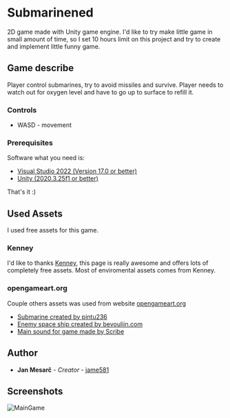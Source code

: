 # Submarinened
2D game made with Unity game engine. I'd like to try make little game in small amount of time, so I set 10 hours limit on this project and try to create and implement little funny game.

## Game describe

Player control submarines, try to avoid missiles and survive. Player needs to watch out for oxygen level and have to go up to surface to refill it.

### Controls

* WASD - movement

### Prerequisites

Software what you need is:

* [Visual Studio 2022 (Version 17.0 or better)](https://visualstudio.microsoft.com/)
* [Unity (2020.3.25f1 or better)](https://unity.com/download)

That's it :)

## Used Assets

I used free assets for this game.

### Kenney
I'd like to thanks [Kenney](https://kenney.nl/), this page is really awesome and offers lots of completely free assets. Most of enviromental assets comes from Kenney.

### opengameart.org

Couple others assets was used from website [opengameart.org](https://opengameart.org/)

* [Submarine created by pintu236](https://opengameart.org/content/2d-arts-for-submarine-sidescroller)
* [Enemy space ship created by bevouliin.com](https://opengameart.org/content/little-spaceship-game-character)
* [Main sound for game made by Scribe](https://opengameart.org/content/submarine-game-music)

## Author

* **Jan Mesarč** - *Creator* - [jame581](https://jame581.azurewebsites.net/)

## Screenshots
![MainGame](https://user-images.githubusercontent.com/21112138/152004678-51b74890-ae5b-4bae-b215-1173dce031e8.png)



